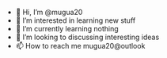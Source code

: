 - 👋 Hi, I’m @mugua20
- 👀 I’m interested in learning new stuff
- 🌱 I’m currently learning nothing
- 💞️ I’m looking to discussing interesting ideas
- 📫 How to reach me mugua20@outlook

<!---
mugua20/mugua20 is a ✨ special ✨ repository because its `README.md` (this file) appears on your GitHub profile.
You can click the Preview link to take a look at your changes.
--->
